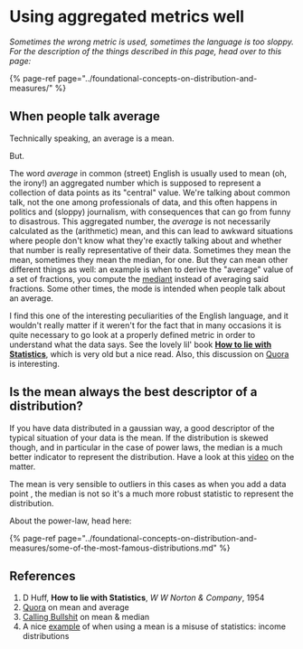 # Using aggregated metrics well

_Sometimes the wrong metric is used, sometimes the language is too sloppy. For the description of the things described in this page, head over to this page:_

{% page-ref page="../foundational-concepts-on-distribution-and-measures/" %}

## When people talk average

Technically speaking, an average is a mean.

But.

The word _average_ in common \(street\) English is usually used to mean \(oh, the irony!\) an aggregated number which is supposed to represent a collection of data points as its "central" value. We're talking about common talk, not the one among professionals of data, and this often happens in politics and \(sloppy\) journalism, with consequences that can go from funny to disastrous. This aggregated number, the _average_ is not necessarily calculated as the \(arithmetic\) mean, and this can lead to awkward situations where people don't know what they're exactly talking about and whether that number is really representative of their data. Sometimes they mean the mean, sometimes they mean the median, for one. But they can mean other different things as well: an example is when to derive the "average" value of a set of fractions, you compute the [mediant](https://en.wikipedia.org/wiki/Mediant_%28mathematics) instead of averaging said fractions. Some other times, the mode is intended when people talk about an average.

I find this one of the interesting peculiarities of the English language, and it wouldn't really matter if it weren't for the fact that in many occasions it is quite necessary to go look at a properly defined metric in order to understand what the data says. See the lovely lil' book [**How to lie with Statistics**](using-aggregated-metrics-well.md#references), which is very old but a nice read. Also, this discussion on [Quora](using-aggregated-metrics-well.md#references) is interesting.

## Is the mean always the best descriptor of a distribution?

If you have data distributed in a gaussian way, a good descriptor of the typical situation of your data is the mean. If the distribution is skewed though, and in particular in the case of power laws, the median is a much better indicator to represent the distribution. Have a look at this [video](using-aggregated-metrics-well.md#references) on the matter.

The mean is very sensible to outliers in this cases as when you add a data point , the median is not so it's a much more robust statistic to represent the distribution.

About the power-law, head here:

{% page-ref page="../foundational-concepts-on-distribution-and-measures/some-of-the-most-famous-distributions.md" %}

## References

1. D Huff, **How to lie with Statistics**, _W W Norton & Company_, 1954
2. [Quora](https://www.quora.com/What-is-difference-between-the-mean-and-the-average) on mean and average
3. [Calling Bullshit](https://www.youtube.com/watch?v=mc-6-v2c4WM) on mean & median
4. A nice [example](http://www.conceptstew.co.uk/pages/mean_or_median.html) of when using a mean is a misuse of statistics: income distributions

